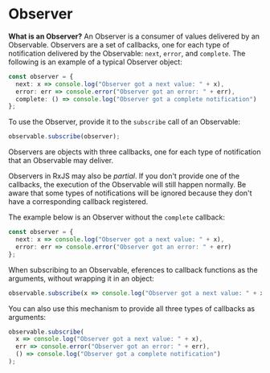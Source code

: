 # Observer

**What is an Observer?** An Observer is a consumer of values delivered by an Observable. Observers are a set of callbacks, one for each type of notification delivered by the Observable: `next`, `error`, and `complete`. The following is an example of a typical Observer object:

```ts
const observer = {
  next: x => console.log("Observer got a next value: " + x),
  error: err => console.error("Observer got an error: " + err),
  complete: () => console.log("Observer got a complete notification")
};
```

To use the Observer, provide it to the `subscribe` call of an Observable:

```ts
observable.subscribe(observer);
```

<span class="informal">Observers are objects with three callbacks, one for each type of notification that an Observable may deliver.</span>

Observers in RxJS may also be _partial_. If you don't provide one of the callbacks, the execution of the Observable will still happen normally. Be aware that some types of notifications will be ignored because they don't have a corresponding callback registered.

The example below is an Observer without the `complete` callback:

```ts
const observer = {
  next: x => console.log("Observer got a next value: " + x),
  error: err => console.error("Observer got an error: " + err)
};
```

When subscribing to an Observable, eferences to callback functions as the arguments, without wrapping it in an object:

```ts
observable.subscribe(x => console.log("Observer got a next value: " + x));
```

You can also use this mechanism to provide all three types of callbacks as arguments:

```ts
observable.subscribe(
  x => console.log("Observer got a next value: " + x),
  err => console.error("Observer got an error: " + err),
  () => console.log("Observer got a complete notification")
);
```
